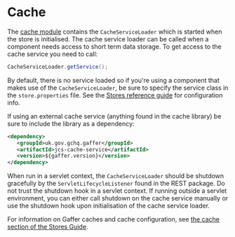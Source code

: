 # Cache

The [cache module](https://github.com/gchq/Gaffer/tree/master/core/cache) contains the `CacheServiceLoader` which is started when the store is initialised. The cache service loader can be called when a component needs access to short term data storage.
To get access to the cache service you need to call:
```java
CacheServiceLoader.getService();
```

By default, there is no service loaded so if you're using a component that makes use of the `CacheServiceLoader`, be sure to specify the service class in the `store.properties` file.
See the [Stores reference guide](../../reference/stores-guide/stores.md#cache-configuration) for configuration info.

If using an external cache service (anything found in the cache library) be sure to include the library as a dependency:
```xml
<dependency>
   <groupId>uk.gov.gchq.gaffer</groupId>
   <artifactId>jcs-cache-service</artifactId>
   <version>${gaffer.version}</version>
</dependency>
```

When run in a servlet context, the `CacheServiceLoader` should be shutdown gracefully by the `ServletLifecycleListener` found in the REST package. Do not trust the shutdown hook in a servlet context.
If running outside a servlet environment, you can either call shutdown on the cache service manually or use the shutdown hook upon initialisation of the cache service loader.

For information on Gaffer caches and cache configuration, see [the cache section of the Stores Guide](../../reference/stores-guide/stores.md#caches).
